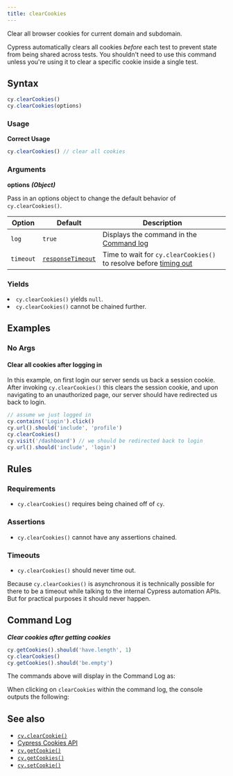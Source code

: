 ```yaml
---
title: clearCookies
---
```


Clear all browser cookies for current domain and subdomain.

<Alert type="warning">

Cypress automatically clears all cookies _before_ each test to prevent state
from being shared across tests. You shouldn't need to use this command unless
you're using it to clear a specific cookie inside a single test.

</Alert>

## Syntax

```javascript
cy.clearCookies()
cy.clearCookies(options)
```

### Usage

**<Icon name="check-circle" color="green"></Icon> Correct Usage**

```javascript
cy.clearCookies() // clear all cookies
```

### Arguments

**<Icon name="angle-right"></Icon> options** **_(Object)_**

Pass in an options object to change the default behavior of `cy.clearCookies()`.

| Option    | Default                                                        | Description                                                                              |
| --------- | -------------------------------------------------------------- | ---------------------------------------------------------------------------------------- |
| `log`     | `true`                                                         | Displays the command in the [Command log](/guides/core-concepts/test-runner#Command-Log) |
| `timeout` | [`responseTimeout`](/guides/references/configuration#Timeouts) | Time to wait for `cy.clearCookies()` to resolve before [timing out](#Timeouts)           |

### Yields [<Icon name="question-circle"/>](/guides/core-concepts/introduction-to-cypress#Subject-Management)

<List><li>`cy.clearCookies()` yields `null`.</li><li>`cy.clearCookies()` cannot
be chained further.</li></List>

## Examples

### No Args

#### Clear all cookies after logging in

In this example, on first login our server sends us back a session cookie. After
invoking `cy.clearCookies()` this clears the session cookie, and upon navigating
to an unauthorized page, our server should have redirected us back to login.

```javascript
// assume we just logged in
cy.contains('Login').click()
cy.url().should('include', 'profile')
cy.clearCookies()
cy.visit('/dashboard') // we should be redirected back to login
cy.url().should('include', 'login')
```

## Rules

### Requirements [<Icon name="question-circle"/>](/guides/core-concepts/introduction-to-cypress#Chains-of-Commands)

- `cy.clearCookies()` requires being chained off of `cy`.

### Assertions [<Icon name="question-circle"/>](/guides/core-concepts/introduction-to-cypress#Assertions)

- `cy.clearCookies()` cannot have any assertions chained.

### Timeouts [<Icon name="question-circle"/>](/guides/core-concepts/introduction-to-cypress#Timeouts)

- `cy.clearCookies()` should never time out.

<Alert type="warning">

Because `cy.clearCookies()` is asynchronous it is technically possible for there
to be a timeout while talking to the internal Cypress automation APIs. But for
practical purposes it should never happen.

</Alert>

## Command Log

**_Clear cookies after getting cookies_**

```javascript
cy.getCookies().should('have.length', 1)
cy.clearCookies()
cy.getCookies().should('be.empty')
```

The commands above will display in the Command Log as:

<DocsImage src="/img/api/clearcookies/clear-all-cookies-in-cypress-tests.png" alt="Command Log" ></DocsImage>

When clicking on `clearCookies` within the command log, the console outputs the
following:

<DocsImage src="/img/api/clearcookies/inspect-cleared-cookies-in-console.png" alt="Console Log" ></DocsImage>

## See also

- [`cy.clearCookie()`](/api/commands/clearcookie)
- [Cypress Cookies API](/api/cypress-api/cookies)
- [`cy.getCookie()`](/api/commands/getcookie)
- [`cy.getCookies()`](/api/commands/getcookies)
- [`cy.setCookie()`](/api/commands/setcookie)
